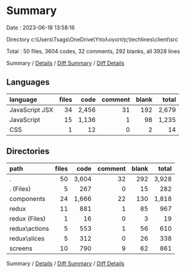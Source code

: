 # Summary

Date : 2023-06-18 13:58:16

Directory c:\\Users\\Tsags\\OneDrive\\Υπολογιστής\\techlines\\client\\src

Total : 50 files,  3604 codes, 32 comments, 292 blanks, all 3928 lines

Summary / [Details](details.md) / [Diff Summary](diff.md) / [Diff Details](diff-details.md)

## Languages
| language | files | code | comment | blank | total |
| :--- | ---: | ---: | ---: | ---: | ---: |
| JavaScript JSX | 34 | 2,456 | 31 | 192 | 2,679 |
| JavaScript | 15 | 1,136 | 1 | 98 | 1,235 |
| CSS | 1 | 12 | 0 | 2 | 14 |

## Directories
| path | files | code | comment | blank | total |
| :--- | ---: | ---: | ---: | ---: | ---: |
| . | 50 | 3,604 | 32 | 292 | 3,928 |
| . (Files) | 5 | 267 | 0 | 15 | 282 |
| components | 24 | 1,666 | 22 | 130 | 1,818 |
| redux | 11 | 881 | 1 | 85 | 967 |
| redux (Files) | 1 | 16 | 0 | 3 | 19 |
| redux\\actions | 5 | 553 | 1 | 56 | 610 |
| redux\\slices | 5 | 312 | 0 | 26 | 338 |
| screens | 10 | 790 | 9 | 62 | 861 |

Summary / [Details](details.md) / [Diff Summary](diff.md) / [Diff Details](diff-details.md)